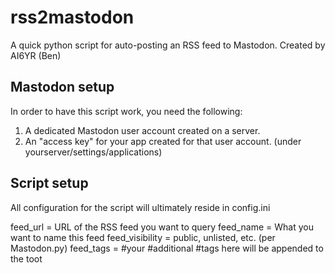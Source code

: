 # rss2mastodon

A quick python script for auto-posting an RSS feed to Mastodon. Created by AI6YR (Ben)

## Mastodon setup

In order to have this script work, you need the following:
1. A dedicated Mastodon user account created on a server.
2. An "access key" for your app created for that user account. (under yourserver/settings/applications)

## Script setup

All configuration for the script will ultimately reside in config.ini

feed_url = URL of the RSS feed you want to query
feed_name = What you want to name this feed
feed_visibility = public, unlisted, etc. (per Mastodon.py)
feed_tags = #your #additional #tags here will be appended to the toot

